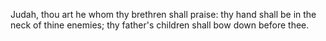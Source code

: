 Judah, thou art he whom thy brethren shall praise: thy hand shall be in the neck of thine enemies; thy father's children shall bow down before thee.
